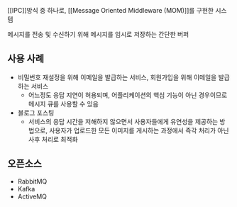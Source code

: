 [[IPC]]방식 중 하나로, [[Message Oriented Middleware (MOM)]]를 구현한 시스템

메시지를 전송 및 수신하기 위해 메시지를 임시로 저장하는 간단한 버퍼
## 사용 사례
- 비밀번호 재설정을 위해 이메일을 발급하는 서비스, 회원가입을 위해 이메일을 발급하는 서비스
	- 어느정도 응답 지연이 허용되며, 어플리케이션의 핵심 기능이 아닌 경우이므로 메시지 큐를 사용할 수 있음
- 블로그 포스팅
	- 서비스의 응답 시간을 저해하지 않으면서 사용자들에게 유연성을 제공하는 방법으로, 사용자가 업로드한 모든 이미지를 게시하는 과정에서 즉각 처리가 아닌 사후 처리로 최적화
## 오픈소스 
- RabbitMQ
- Kafka
- ActiveMQ